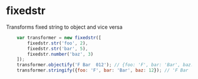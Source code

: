fixedstr
========
Transforms fixed string to object and vice versa

```javascript
    var transformer = new fixedstr([
        fixedstr.str('foo', 2),
        fixedstr.str('bar', 5),
        fixedstr.number('baz', 3)
    ]);
    transformer.objectify('F Bar  012'); // {foo: 'F', bar: 'Bar', baz: 12}
    transformer.stringify({foo: 'F', bar: 'Bar', baz: 12}); // 'F Bar  012'
```

